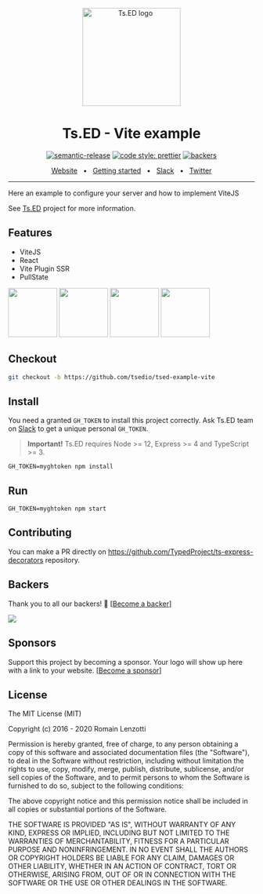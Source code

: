 <p style="text-align: center" align="center">
 <a href="https://tsed.io" target="_blank"><img src="https://tsed.io/tsed-og.png" width="200" alt="Ts.ED logo"/></a>
</p>

<div align="center">

   <h1>Ts.ED - Vite example</h1>

[![semantic-release](https://img.shields.io/badge/%20%20%F0%9F%93%A6%F0%9F%9A%80-semantic--release-e10079.svg)](https://github.com/semantic-release/semantic-release)
[![code style: prettier](https://img.shields.io/badge/code_style-prettier-ff69b4.svg?style=flat-square)](https://github.com/prettier/prettier)
[![backers](https://opencollective.com/tsed/tiers/badge.svg)](https://opencollective.com/tsed)

</div>

<div align="center">
  <a href="https://tsed.io/">Website</a>
  <span>&nbsp;&nbsp;•&nbsp;&nbsp;</span>
  <a href="https://tsed.io/getting-started/">Getting started</a>
  <span>&nbsp;&nbsp;•&nbsp;&nbsp;</span>
  <a href="https://api.tsed.io/rest/slack/tsedio/tsed">Slack</a>
  <span>&nbsp;&nbsp;•&nbsp;&nbsp;</span>
  <a href="https://twitter.com/TsED_io">Twitter</a>
</div>

<hr />

Here an example to configure your server and how to implement ViteJS

See [Ts.ED](https://tsed.io) project for more information.

## Features

- ViteJS
- React
- Vite Plugin SSR
- PullState

[<img src="https://vitejs.dev/logo.svg" height="100" />](https://vitejs.dev)
[<img src="https://upload.wikimedia.org/wikipedia/commons/thumb/a/a7/React-icon.svg/1920px-React-icon.svg.png" height="100" />](https://reactjs.org)
[<img src="https://github.com/brillout/vite-plugin-ssr/raw/master/docs/logo.svg" height="100" />](https://github.com/brillout/vite-plugin-ssr)
[<img src="https://github.com/lostpebble/pullstate/raw/master/graphics/logo-newest.png" height="100" />](https://github.com/lostpebble/pullstate)

## Checkout

```bash
git checkout -b https://github.com/tsedio/tsed-example-vite
```

## Install

You need a granted `GH_TOKEN` to install this project correctly. Ask Ts.ED team on [Slack](https://api.tsed.io/slack/tsedio/tsed) to get a unique personal `GH_TOKEN`.

> **Important!** Ts.ED requires Node >= 12, Express >= 4 and TypeScript >= 3.

```batch
GH_TOKEN=myghtoken npm install
```

## Run

```
GH_TOKEN=myghtoken npm start
```

## Contributing

You can make a PR directly on https://github.com/TypedProject/ts-express-decorators repository.

## Backers

Thank you to all our backers! 🙏 [[Become a backer](https://opencollective.com/tsed#backer)]

<a href="https://opencollective.com/tsed#backers" target="_blank"><img src="https://opencollective.com/tsed/tiers/backer.svg?width=890"></a>


## Sponsors

Support this project by becoming a sponsor. Your logo will show up here with a link to your website. [[Become a sponsor](https://opencollective.com/tsed#sponsor)]

## License

The MIT License (MIT)

Copyright (c) 2016 - 2020 Romain Lenzotti

Permission is hereby granted, free of charge, to any person obtaining a copy of this software and associated documentation files (the "Software"), to deal in the Software without restriction, including without limitation the rights to use, copy, modify, merge, publish, distribute, sublicense, and/or sell copies of the Software, and to permit persons to whom the Software is furnished to do so, subject to the following conditions:

The above copyright notice and this permission notice shall be included in all copies or substantial portions of the Software.

THE SOFTWARE IS PROVIDED "AS IS", WITHOUT WARRANTY OF ANY KIND, EXPRESS OR IMPLIED, INCLUDING BUT NOT LIMITED TO THE WARRANTIES OF MERCHANTABILITY, FITNESS FOR A PARTICULAR PURPOSE AND NONINFRINGEMENT. IN NO EVENT SHALL THE AUTHORS OR COPYRIGHT HOLDERS BE LIABLE FOR ANY CLAIM, DAMAGES OR OTHER LIABILITY, WHETHER IN AN ACTION OF CONTRACT, TORT OR OTHERWISE, ARISING FROM, OUT OF OR IN CONNECTION WITH THE SOFTWARE OR THE USE OR OTHER DEALINGS IN THE SOFTWARE.

[travis]: https://travis-ci.org/

